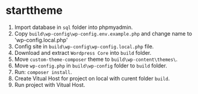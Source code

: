 # starttheme
1. Import database in `sql` folder into phpmyadmin.
2. Copy `build\wp-config\wp-config.env.example.php` and change name to 'wp-config.local.php'
4. Config site in `build\wp-config\wp-config.local.php` file.
5. Download and extract `Wordpress Core` into `build` folder.
6. Move `custom-theme-composer` theme to `build\wp-content\themes\`.
7. Move `wp-config.php` in `build\wp-config` folder to `build` folder.
8. Run: `composer install`.
9. Create Vitual Host for project on local with curent folder `build`.
10. Run project with Vitual Host.